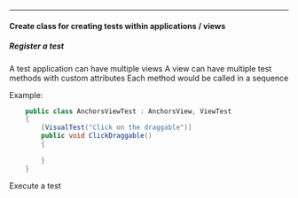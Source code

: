 
---
#### Create class for creating tests within applications / views

##### Register a test
A test application can have multiple views
A view can have multiple test methods with custom attributes
Each method would be called in a sequence

Example:
``` C#
    public class AnchorsViewTest : AnchorsView, ViewTest
    {
        [VisualTest("Click on the draggable")]
        public void ClickDraggable()
        {
	        
        }
    }
```

Execute a test
